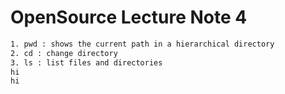  # OpenSource Lecture Note 4
 
 ```sh
 1. pwd : shows the current path in a hierarchical directory
 2. cd : change directory
 3. ls : list files and directories
 hi
 hi 
 ```
